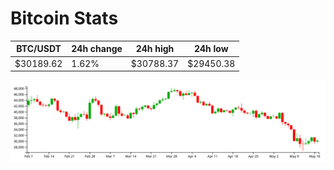 # Bitcoin Stats

BTC/USDT|24h change|24h high|24h low|
|---|---|---|---|
|$30189.62|1.62%|$30788.37|$29450.38|

<img src="./chart.svg">
